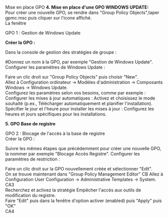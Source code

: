 Mise en place GPO
**4. Mise en place d'une GPO WINDOWS UPDATE:**   
Pour créer une nouvelle GPO, se rendre dans "Group Policy Objects",taper gpmc.msc puis cliquer sur l'icone affiché.  
La fenêtre 

GPO 1 : Gestion de Windows Update   

**Créer la GPO :**   

Dans la console de gestion des stratégies de groupe :   

#Donnez un nom à la GPO, par exemple "Gestion de Windows Update".   
Configurer les paramètres de Windows Update :   

Faire un clic droit sur "Group Policy Objects" puis choisir "New".   
Allez à Configuration ordinateur -> Modèles d'administration -> Composants Windows -> Windows Update.   
Configurez les paramètres selon vos besoins, comme par exemple :   
Configurer les mises à jour automatiques : Activez et choisissez le mode souhaité (p.ex., Télécharger automatiquement et planifier l'installation).   
Spécifier le jour et l'heure pour installer les mises à jour : Configurez les heures et jours spécifiques pour les installations.    
 
**5. GPO Base de registre**

GPO 2 : Blocage de l'accès à la base de registre   
Créer la GPO :   

Suivre les mêmes étapes que précédemment pour créer une nouvelle GPO, la nommer par exemple "Blocage Accès Registre".
Configurer les paramètres de restriction :   

Faire un clic droit sur la GPO nouvellement créée et sélectionner "Edit".  
On se trouve maintenant dans "Group Policy Management Editor"
CB
Allez à Configuration User Configuration -> Administrative Templates -> System.   
CA3   
Recherchez et activez la stratégie Empêcher l'accès aux outils de modification du registre.  
Faire "Edit" puis dans la fenêtre d'option activer (enabled) puis "Apply" puis "OK"   
CA4   

